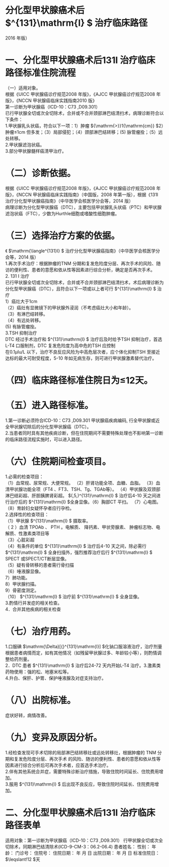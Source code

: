 # 分化型甲状腺癌术后 $^{131}\mathrm{I} $ 治疗临床路径  
2016 年版）  
# 一、分化型甲状腺癌术后131I 治疗临床路径标准住院流程  
（一）适用对象。  
根据《UICC 甲状腺癌诊疗规范2008 年版》，《AJCC 甲状腺癌诊疗规范2008 年版》，《NCCN 甲状腺癌临床实践指南2010 版》  
第一诊断为甲状腺癌（ICD-10：C73 ,D09.301）  
已行甲状腺全切或次全切除术，合并或不合并颈部淋巴结清扫术，病理诊断符合以下条件：  
1.甲状腺乳头状癌，符合以下一项：1）肿瘤 ${\mathrm{>}}1{\mathrm{cm}} $2）肿瘤≤1cm 但多发；（3）局部侵犯；（4）颈部淋巴结转移；(5) 脉管瘤拴；（5）远处转移。  
2.甲状腺滤泡状癌。  
3.部分甲状腺髓样癌清甲治疗。  
# （二）诊断依据。  
根据《UICC 甲状腺癌诊疗规范2008 年版》，《AJCC 甲状腺癌诊疗规范2008 年版》，《NCCN 甲状腺癌临床实践指南》（中国版，2008 年第一版），根据《131I 治疗分化型甲状腺癌指南》（中华医学会核医学分会等，2014 版）  
病理诊断为分化型甲状腺癌（DTC），主要包括甲状腺乳头状癌（PTC）和甲状腺滤泡状癌（FTC），少数为Hurthle细胞或嗜酸性细胞肿瘤。  
# （三）选择治疗方案的依据。  
《 $\mathrm{\langle^{131}I} $ 治疗分化型甲状腺癌指南》（中华医学会核医学分会等，2014 版）  
1.再次手术治疗：根据肿瘤的TNM 分期和复发危险度分层、再次手术的风险、随访的便利性、患者的意愿和依从性等因素进行综合分析，确定是否再次手术。  
2. 131 I  治疗  
已行甲状腺全切或次全切除术，合并或不合并颈部淋巴结清扫术，术后病理诊断为分化型甲状腺癌（DTC），且符合以下一项或以上者可行 $^{131}\mathrm{I} $ 治疗  
1）癌灶大于1cm  
（2）癌灶有显微镜下的甲状腺外浸润（不考虑癌灶大小和年龄）。  
（3）有淋巴结转移。  
（4）有远处转移。  
(5) 有脉管瘤拴。  
3.TSH  抑制治疗  
DTC 经过手术治疗和 $^{131}\mathrm{I} $ 治疗后及时给予TSH 抑制治疗，首选L-T4 口服制剂，DTC 复发危险度为高中危的TSH 应控制  
在0.1μIu/L 以下，治疗不良反应风险为中高危层次者，应个体化抑制TSH 至接近达标的最大可耐受程度，5-10 年如无病生存，则可进行甲状腺激素替代治疗。  
# （四）临床路径标准住院日为≤12天。  
# （五）进入路径标准。  
1.第一诊断必须符合ICD-10：C73 ,D09.301 甲状腺癌疾病编码, 行全甲状腺或近全甲状腺切除后的分化型甲状腺癌（DTC）。  
2.当患者同时具有其他疾病诊断，但在住院期间不需要特殊处理也不影响第一诊断的临床路径流程实施时，可以进入路径。  
# （六）住院期间检查项目。  
1.必需的检查项目：  
（1）血常规、尿常规、大便常规。 （2）肝肾功能全项、血糖、血脂。 （3）血清甲状腺功能全项（FT4 、FT3、TSH、Tg、TGAb等）。 （4）甲状腺及双颈部淋巴结彩超、肝胆胰脾肾彩超。 $(\,5\,)^{131}\mathrm{I} $ 治疗后4-10 天之间进行治疗后的 $^{131}\mathrm{I} $全身显像。（6）胸部CT 平扫。 （7）心电图。 （8）育龄妇女疑怀孕者应行孕检。  
2.选择性的检查项目：  
（1）甲状腺 $^{131}\mathrm{I} $ 摄取率。  
（ 2 ）血清 TPOAb 、 PTH 。电解质、 降钙素、甲状旁腺素、 肿瘤标志物、电解质、性激素类项目等  
（3）心脏彩超  
（4）有条件的单位 $^{131}\mathrm{I} $ 治疗后4-10 天之间，除必需行 $^{131}\mathrm{I} $ 全身扫描外，强烈推荐治疗后行 $^{131}\mathrm{I} $ SPECT 或SPECT/CT断层显像。  
（5）疑有骨转移的患者需行骨扫描  
（6）唾液腺显像。  
7）肺功能。  
8）甲状腺扫描。  
9）骨密度测定。  
（10） $^{131}\mathrm{I} $ 治疗前 $^{131}\mathrm{I} $ 全身显像。  
3.酌情行并发症的相关检查。  
4．合并其他疾病的相关检查  
# （七）治疗用药。  
1.口服碘 $\mathrm{\Delta}[{}^{131}\mathrm{I}] $化钠口服溶液治疗，治疗剂量根据患者病情而定，如有其他情况（如残留甲状腺过多、年龄较小等），则酌情调整给药剂量。  
2．DTC 患者 $^{131}\mathrm{I} $ 治疗后24-72 天内开始L-T4 治疗。3.激素类药物使用：强的松、地塞米松等。  
4.升白、保肝、护胃、保护唾液腺及对症支持治疗。  
# （八）出院标准。  
症状好转，病情改善。  
# （九）变异及原因分析。  
1.经检查发现可手术切除的局部淋巴结转移灶或远处转移灶，根据肿瘤的 TNM  分期和复发危险度分层、再次手术 的风险、随访的便利性、患者的意愿和依从性等因素进行综合分析后可再次手术者，应首选手术治疗。  
2.伴有其他系统合并症，需要特殊诊断治疗措施，导致住院时间延长、住院费用增加。  
3.服用 $^{131}\mathrm{I} $ 后出现不良反应，导致住院时间延长、住院费用增加。  
# 二、分化型甲状腺癌术后131I 治疗临床路径表单  
适用对象：第一诊断为甲状腺癌（ICD-10：C73 ,D09.301） 行甲状腺全切或次全切除术，同期淋巴结清除术(ICD-9-CM-3：06.2-06.4) 患者姓名：     性别：   年龄：    门诊号：       住院号：         住院日期：     年   月   日   出院日期：     年   月   日  标准住院日： $\leqslant\!12 $天  
